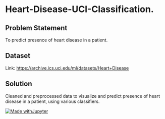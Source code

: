 # Heart-Disease-UCI-Classification.

## Problem Statement
To predict presence of heart disease in a patient.

## Dataset
Link: https://archive.ics.uci.edu/ml/datasets/Heart+Disease

## Solution
Cleaned and preprocessed data to visualize and predict presence of heart disease in a patient, using various classifiers.

[![Made withJupyter](https://img.shields.io/badge/Made%20with-Jupyter-orange?style=for-the-badge&logo=Jupyter)](https://jupyter.org/try)
